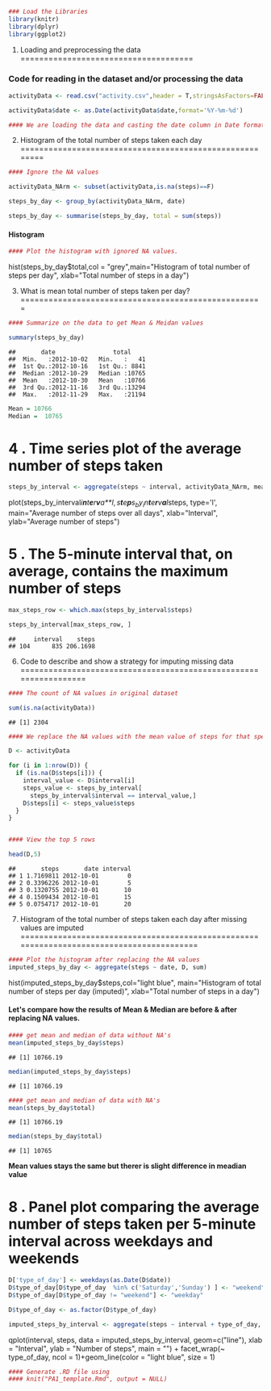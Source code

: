 ``` r
### Load the Libraries
library(knitr)   
library(dplyr)  
library(ggplot2)  
```

1. Loading and preprocessing the data
=====================================

### Code for reading in the dataset and/or processing the data

``` r
activityData <- read.csv("activity.csv",header = T,stringsAsFactors=FALSE)

activityData$date <- as.Date(activityData$date,format='%Y-%m-%d') 

#### We are loading the data and casting the date column in Date format
```

2. Histogram of the total number of steps taken each day
========================================================

``` r
#### Ignore the NA values

activityData_NArm <- subset(activityData,is.na(steps)==F)

steps_by_day <- group_by(activityData_NArm, date)

steps_by_day <- summarise(steps_by_day, total = sum(steps))
```

#### **Histogram**

``` r
#### Plot the histogram with ignored NA values.
```

hist(steps\_by\_day$total,col = "grey",main="Histogram of total number of steps per day", xlab="Total number of steps in a day")

3. What is mean total number of steps taken per day?
====================================================

``` r
#### Summarize on the data to get Mean & Meidan values

summary(steps_by_day)
```

    ##       date                total      
    ##  Min.   :2012-10-02   Min.   :   41  
    ##  1st Qu.:2012-10-16   1st Qu.: 8841  
    ##  Median :2012-10-29   Median :10765  
    ##  Mean   :2012-10-30   Mean   :10766  
    ##  3rd Qu.:2012-11-16   3rd Qu.:13294  
    ##  Max.   :2012-11-29   Max.   :21194

``` r
Mean = 10766   
Median =  10765   
```

4 . Time series plot of the average number of steps taken
=========================================================

``` r
steps_by_interval <- aggregate(steps ~ interval, activityData_NArm, mean)
```

plot(steps\_by\_interval*i**n**t**e**r**v**a**l*, *s**t**e**p**s*<sub>*b*</sub>*y*<sub>*i*</sub>*n**t**e**r**v**a**l*steps, type='l', main="Average number of steps over all days", xlab="Interval", ylab="Average number of steps")

5 . The 5-minute interval that, on average, contains the maximum number of steps
================================================================================

``` r
max_steps_row <- which.max(steps_by_interval$steps)

steps_by_interval[max_steps_row, ]
```

    ##     interval    steps
    ## 104      835 206.1698

6. Code to describe and show a strategy for imputing missing data
=================================================================

``` r
#### The count of NA values in original dataset

sum(is.na(activityData))
```

    ## [1] 2304

``` r
#### We replace the NA values with the mean value of steps for that specific interval obtained in the table **steps_by_interval**

D <- activityData

for (i in 1:nrow(D)) {
  if (is.na(D$steps[i])) {
    interval_value <- D$interval[i]
    steps_value <- steps_by_interval[
      steps_by_interval$interval == interval_value,]
    D$steps[i] <- steps_value$steps
  }
}


#### View the top 5 rows

head(D,5)
```

    ##       steps       date interval
    ## 1 1.7169811 2012-10-01        0
    ## 2 0.3396226 2012-10-01        5
    ## 3 0.1320755 2012-10-01       10
    ## 4 0.1509434 2012-10-01       15
    ## 5 0.0754717 2012-10-01       20

7. Histogram of the total number of steps taken each day after missing values are imputed
=========================================================================================

``` r
#### Plot the histogram after replacing the NA values
imputed_steps_by_day <- aggregate(steps ~ date, D, sum)
```

hist(imputed\_steps\_by\_day$steps,col="light blue", main="Histogram of total number of steps per day (imputed)", xlab="Total number of steps in a day")

#### Let's compare how the results of Mean & Median are before & after replacing NA values.

``` r
#### get mean and median of data without NA's
mean(imputed_steps_by_day$steps)  
```

    ## [1] 10766.19

``` r
median(imputed_steps_by_day$steps)  
```

    ## [1] 10766.19

``` r
#### get mean and median of data with NA's
mean(steps_by_day$total)  
```

    ## [1] 10766.19

``` r
median(steps_by_day$total)  
```

    ## [1] 10765

**Mean values stays the same but therer is slight difference in meadian value**

8 . Panel plot comparing the average number of steps taken per 5-minute interval across weekdays and weekends
=============================================================================================================

``` r
D['type_of_day'] <- weekdays(as.Date(D$date))
D$type_of_day[D$type_of_day  %in% c('Saturday','Sunday') ] <- "weekend"
D$type_of_day[D$type_of_day != "weekend"] <- "weekday"

D$type_of_day <- as.factor(D$type_of_day)

imputed_steps_by_interval <- aggregate(steps ~ interval + type_of_day, D, mean)
```

qplot(interval, steps, data = imputed\_steps\_by\_interval, geom=c("line"), xlab = "Interval", ylab = "Number of steps", main = "") + facet\_wrap(~ type\_of\_day, ncol = 1)+geom\_line(color = "light blue", size = 1)

``` r
#### Generate .RD file using 
#### knit("PA1_template.Rmd", output = NULL)
```
